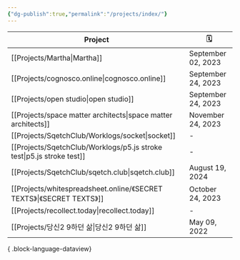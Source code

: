 ```yaml
---
{"dg-publish":true,"permalink":"/projects/index/"}
---
```



| Project                                                                  | 🗓️                |
| ------------------------------------------------------------------------ | ------------------ |
| [[Projects/Martha\|Martha]]                                           | September 02, 2023 |
| [[Projects/cognosco.online\|cognosco.online]]                         | September 24, 2023 |
| [[Projects/open studio\|open studio]]                                 | September 24, 2023 |
| [[Projects/space matter architects\|space matter architects]]         | November 24, 2023  |
| [[Projects/SqetchClub/Worklogs/socket\|socket]]                       | \-                 |
| [[Projects/SqetchClub/Worklogs/p5.js stroke test\|p5.js stroke test]] | \-                 |
| [[Projects/SqetchClub/sqetch.club\|sqetch.club]]                      | August 19, 2024    |
| [[Projects/whitespreadsheet.online/《SECRET TEXTS》\|《SECRET TEXTS》]]   | October 24, 2023   |
| [[Projects/recollect.today\|recollect.today]]                         | \-                 |
| [[Projects/당신2 9하던 삶\|당신2 9하던 삶]]                                     | May 09, 2022       |

{ .block-language-dataview}
